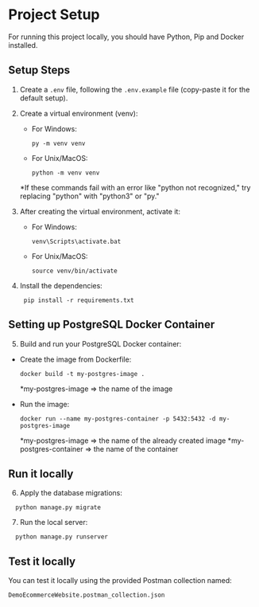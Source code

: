 # Project Setup

For running this project locally, you should have Python, Pip and Docker installed.

## Setup Steps

1. Create a `.env` file, following the `.env.example` file (copy-paste it for the default setup).

2. Create a virtual environment (venv):
   - For Windows:
     ```
     py -m venv venv
     ```
   - For Unix/MacOS:
     ```
     python -m venv venv
     ```
   *If these commands fail with an error like "python not recognized," try replacing "python" with "python3" or "py."

3. After creating the virtual environment, activate it:
   - For Windows:
     ```
     venv\Scripts\activate.bat
     ```
   - For Unix/MacOS:
     ```
     source venv/bin/activate
     ```

4. Install the dependencies:
    ```
     pip install -r requirements.txt
     ```

## Setting up PostgreSQL Docker Container

5. Build and run your PostgreSQL Docker container:
- Create the image from Dockerfile:
  ```
  docker build -t my-postgres-image .
  ```
  *my-postgres-image => the name of the image

- Run the image:
  ```
  docker run --name my-postgres-container -p 5432:5432 -d my-postgres-image
  ```
  *my-postgres-image => the name of the already created image
  *my-postgres-container => the name of the container


## Run it locally

6. Apply the database migrations:
```
  python manage.py migrate
  ```

7. Run the local server:
```
  python manage.py runserver
  ```

## Test it locally
You can test it locally using the provided Postman collection named:
```
DemoEcommerceWebsite.postman_collection.json
```
